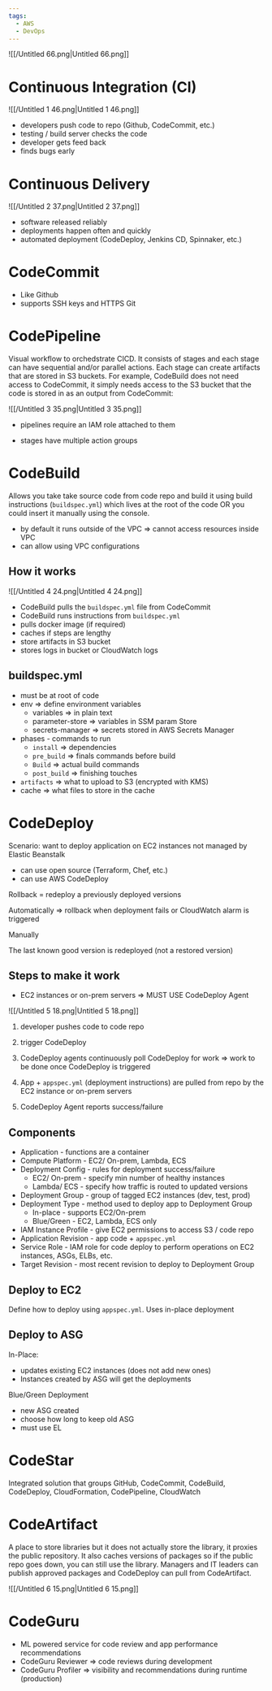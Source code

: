 ```yaml
---
tags:
  - AWS
  - DevOps
---
```

![[/Untitled 66.png|Untitled 66.png]]

# Continuous Integration (CI)

![[/Untitled 1 46.png|Untitled 1 46.png]]

- developers push code to repo (Github, CodeCommit, etc.)
- testing / build server checks the code
- developer gets feed back
- finds bugs early

# Continuous Delivery

![[/Untitled 2 37.png|Untitled 2 37.png]]

- software released reliably
- deployments happen often and quickly
- automated deployment (CodeDeploy, Jenkins CD, Spinnaker, etc.)

# CodeCommit

- Like Github
- supports SSH keys and HTTPS Git

# CodePipeline

Visual workflow to orchedstrate CICD. It consists of stages and each stage can have sequential and/or parallel actions. Each stage can create artifacts that are stored in S3 buckets. For example, CodeBuild does not need access to CodeCommit, it simply needs access to the S3 bucket that the code is stored in as an output from CodeCommit:

![[/Untitled 3 35.png|Untitled 3 35.png]]

* pipelines require an IAM role attached to them

* stages have multiple action groups

  

  

# CodeBuild

Allows you take take source code from code repo and build it using build instructions (`buildspec.yml`) which lives at the root of the code OR you could insert it manually using the console.

- by default it runs outside of the VPC ⇒ cannot access resources inside VPC
- can allow using VPC configurations

## How it works

![[/Untitled 4 24.png|Untitled 4 24.png]]

- CodeBuild pulls the `buildspec.yml` file from CodeCommit
- CodeBuild runs instructions from `buildspec.yml`
- pulls docker image (if required)
- caches if steps are lengthy
- store artifacts in S3 bucket
- stores logs in bucket or CloudWatch logs

## buildspec.yml

- must be at root of code
- env ⇒ define environment variables
    - variables ⇒ in plain text
    - parameter-store ⇒ variables in SSM param Store
    - secrets-manager ⇒ secrets stored in AWS Secrets Manager
- phases - commands to run
    - `install` ⇒ dependencies
    - `pre_build` ⇒ finals commands before build
    - `Build` ⇒ actual build commands
    - `post_build` ⇒ finishing touches
- `artifacts` ⇒ what to upload to S3 (encrypted with KMS)
- cache ⇒ what files to store in the cache

# CodeDeploy

Scenario: want to deploy application on EC2 instances not managed by Elastic Beanstalk

- can use open source (Terraform, Chef, etc.)
- can use AWS CodeDeploy

Rollback = redeploy a previously deployed versions

Automatically ⇒ rollback when deployment fails or CloudWatch alarm is triggered

Manually

The last known good version is redeployed (not a restored version)

## Steps to make it work

- EC2 instances or on-prem servers ⇒ MUST USE CodeDeploy Agent

![[/Untitled 5 18.png|Untitled 5 18.png]]

1) developer pushes code to code repo

2) trigger CodeDeploy

3) CodeDeploy agents continuously poll CodeDeploy for work ⇒ work to be done once CodeDeploy is triggered

4) App + `appspec.yml` (deployment instructions) are pulled from repo by the EC2 instance or on-prem servers

5) CodeDeploy Agent reports success/failure

## Components

- Application - functions are a container
- Compute Platform - EC2/ On-prem, Lambda, ECS
- Deployment Config - rules for deployment success/failure
    - EC2/ On-prem - specify min number of healthy instances
    - Lambda/ ECS - specify how traffic is routed to updated versions
- Deployment Group - group of tagged EC2 instances (dev, test, prod)
- Deployment Type - method used to deploy app to Deployment Group
    - In-place - supports EC2/On-prem
    - Blue/Green - EC2, Lambda, ECS only
- IAM Instance Profile - give EC2 permissions to access S3 / code repo
- Application Revision - app code + `appspec.yml`
- Service Role - IAM role for code deploy to perform operations on EC2 instances, ASGs, ELBs, etc.
- Target Revision - most recent revision to deploy to Deployment Group

  

## Deploy to EC2

Define how to deploy using `appspec.yml`. Uses in-place deployment

## Deploy to ASG

In-Place:

- updates existing EC2 instances (does not add new ones)
- Instances created by ASG will get the deployments

Blue/Green Deployment

- new ASG created
- choose how long to keep old ASG
- must use EL

  

# CodeStar

Integrated solution that groups GitHub, CodeCommit, CodeBuild, CodeDeploy, CloudFormation, CodePipeline, CloudWatch

# CodeArtifact

A place to store libraries but it does not actually store the library, it proxies the public repository. It also caches versions of packages so if the public repo goes down, you can still use the library. Managers and IT leaders can publish approved packages and CodeDeploy can pull from CodeArtifact.

![[/Untitled 6 15.png|Untitled 6 15.png]]

# CodeGuru

- ML powered service for code review and app performance recommendations
- CodeGuru Reviewer ⇒ code reviews during development
- CodeGuru Profiler ⇒ visibility and recommendations during runtime (production)